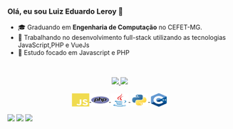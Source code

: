 ### Olá, eu sou **Luiz Eduardo Leroy** 👋

- 🎓 Graduando em **Engenharia de Computação** no CEFET-MG.
- 🔭 Trabalhando no desenvolvimento full-stack utilizando as tecnologias JavaScript,PHP e VueJs
- 🌱 Estudo focado em Javascript e PHP
##

<div align="center"><br>
  <a href="https://github.com/luizleroy01">
  <img height="180em" src="https://github-readme-stats.vercel.app/api?username=luizleroy01&show_icons=true&theme=midnight"/>
  <img height="180em" src="https://github-readme-stats.vercel.app/api/top-langs/?username=luizleroy01&layout=compact&langs_count=8&theme=midnight"/>
</div>

<div align="center" style="display: inline_block"><br>
  <img align="center"  height="30" width="40" src="https://raw.githubusercontent.com/devicons/devicon/master/icons/javascript/javascript-plain.svg">
  <img align="center"  height="30" width="40" src="https://raw.githubusercontent.com/devicons/devicon/master/icons/php/php-original.svg">
  <img align="center"  height="30" width="40" src="https://raw.githubusercontent.com/devicons/devicon/master/icons/java/java-original.svg">
  <img align="center"  height="30" width="40" src="https://raw.githubusercontent.com/devicons/devicon/master/icons/python/python-original.svg">
  <img align="center"  height="30" width="40" src="https://raw.githubusercontent.com/devicons/devicon/master/icons/cplusplus/cplusplus-original.svg">
  
</div>
<br>
<div> 
  <a href="https://www.linkedin.com/in/luiz-eduardo-leroy-89b579222/" target="_blank"><img src="https://img.shields.io/badge/-LinkedIn-%230077B5?style=for-the-badge&logo=linkedin&logoColor=white" target="_blank"></a> 
   <a href="https://wa.me/5531988318743" target="_blank"><img src="https://img.shields.io/badge/WhatsApp-25D366?style=for-the-badge&logo=whatsapp&logoColor=white" target="_blank"></a>
  <a href = "mailto:leroy291001@gmail.com"><img src="https://img.shields.io/badge/Gmail-D14836?style=for-the-badge&logo=gmail&logoColor=white" target="_blank"></a>
  
</div>

